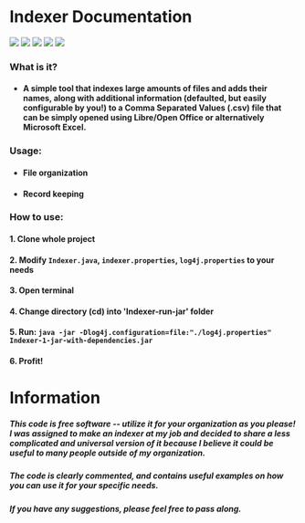 # Indexer Documentation
![](https://img.shields.io/badge/Language-Java-yellow) ![](https://img.shields.io/badge/Purpose-Enterprise/Small_biz-ff69b4)
![](https://img.shields.io/badge/Build-Stable-success)
![](https://img.shields.io/badge/Issues-Minor%2FExtra-yellowgreen)
![](https://img.shields.io/badge/Other%20Info%3A-Educational%2FProductivity-9cf)

### What is it?
* #### A simple tool that indexes large amounts of files and adds their names, along with additional information (defaulted, but easily configurable by you!) to a Comma Separated Values (.csv) file that can be simply opened using Libre/Open Office or alternatively Microsoft Excel.

### Usage:
* #### File organization
* #### Record keeping

### How to use:
#### 1. Clone whole project
#### 2. Modify `Indexer.java`, `indexer.properties`, `log4j.properties` to your needs
#### 3. Open terminal
#### 4. Change directory (cd) into 'Indexer-run-jar' folder
#### 5. Run: `java -jar -Dlog4j.configuration=file:"./log4j.properties" Indexer-1-jar-with-dependencies.jar`
#### 6. Profit!

# Information

##### This code is free software -- utilize it for your organization as you please! I was assigned to make an indexer at my job and decided to share a less complicated and universal version of it because I believe it could be useful to many people outside of my organization.


##### The code is clearly commented, and contains useful examples on how you can use it for your specific needs.

##### If you have any suggestions, please feel free to pass along.
